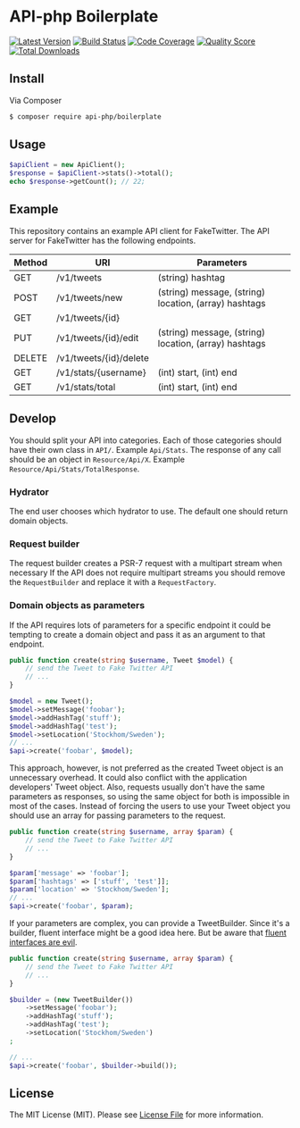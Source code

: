 # API-php Boilerplate

[![Latest Version](https://img.shields.io/github/release/api-php/boilerplate.svg?style=flat-square)](https://github.com/api-php/boilerplate/releases)
[![Build Status](https://img.shields.io/travis/api-php/boilerplate.svg?style=flat-square)](https://travis-ci.org/api-php/boilerplate)
[![Code Coverage](https://img.shields.io/scrutinizer/coverage/g/api-php/boilerplate.svg?style=flat-square)](https://scrutinizer-ci.com/g/api-php/boilerplate)
[![Quality Score](https://img.shields.io/scrutinizer/g/api-php/boilerplate.svg?style=flat-square)](https://scrutinizer-ci.com/g/api-php/boilerplate)
[![Total Downloads](https://img.shields.io/packagist/dt/api-php/boilerplate.svg?style=flat-square)](https://packagist.org/packages/api-php/boilerplate)


## Install

Via Composer

``` bash
$ composer require api-php/boilerplate
```

## Usage

```php
$apiClient = new ApiClient();
$response = $apiClient->stats()->total();
echo $response->getCount(); // 22;
```

## Example

This repository contains an example API client for FakeTwitter. The API server 
for FakeTwitter has the following endpoints. 
 
| Method | URI | Parameters |
| ------ | --- | ---------- |
| GET | /v1/tweets | (string) hashtag |
| POST | /v1/tweets/new | (string) message, (string) location, (array) hashtags |
| GET | /v1/tweets/{id} | |
| PUT | /v1/tweets/{id}/edit | (string) message, (string) location, (array) hashtags |
| DELETE | /v1/tweets/{id}/delete | |
| GET | /v1/stats/{username} | (int) start, (int) end |
| GET | /v1/stats/total | (int) start, (int) end|


## Develop

You should split your API into categories. Each of those categories should have their own class in `API/`. 
Example `Api/Stats`. The response of any call should be an object in `Resource/Api/X`. Example 
`Resource/Api/Stats/TotalResponse`.

### Hydrator

The end user chooses which hydrator to use. The default one should return domain objects.

### Request builder

The request builder creates a PSR-7 request with a multipart stream when necessary
If the API does not require multipart streams you should remove the `RequestBuilder` 
and replace it with a `RequestFactory`. 

### Domain objects as parameters

If the API requires lots of parameters for a specific endpoint it could be tempting 
to create a domain object and pass it as an argument to that endpoint. 

```php
public function create(string $username, Tweet $model) {
    // send the Tweet to Fake Twitter API
    // ...
}

$model = new Tweet();
$model->setMessage('foobar');
$model->addHashTag('stuff');
$model->addHashTag('test');
$model->setLocation('Stockhom/Sweden');
// ...
$api->create('foobar', $model);
```

This approach, however, is not preferred as the created Tweet object is an unnecessary 
overhead. It could also conflict with the application developers' Tweet object. 
Also, requests usually don't have the same parameters as responses, so using the 
same object for both is impossible in most of the cases. Instead of forcing the 
users to use your Tweet object you should use an array for passing parameters 
to the request. 

```php
public function create(string $username, array $param) {
    // send the Tweet to Fake Twitter API
    // ...
}

$param['message' => 'foobar'];
$param['hashtags' => ['stuff', 'test']];
$param['location' => 'Stockhom/Sweden'];
// ...
$api->create('foobar', $param);
```

If your parameters are complex, you can provide a TweetBuilder. Since it's a builder, 
fluent interface might be a good idea here. But be aware that 
[fluent interfaces are evil](https://ocramius.github.io/blog/fluent-interfaces-are-evil/).
 
```php
public function create(string $username, array $param) {
    // send the Tweet to Fake Twitter API
    // ...
}

$builder = (new TweetBuilder())
    ->setMessage('foobar');
    ->addHashTag('stuff');
    ->addHashTag('test');
    ->setLocation('Stockhom/Sweden')
;

// ...
$api->create('foobar', $builder->build());
```

## License

The MIT License (MIT). Please see [License File](LICENSE) for more information.
